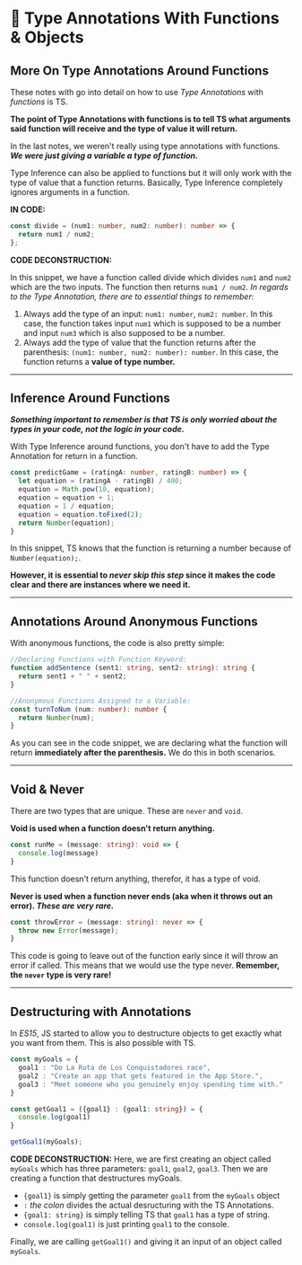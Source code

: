 # 📸 Type Annotations With Functions & Objects

## More On Type Annotations Around Functions

These notes with go into detail on how to use _Type Annotations_ with _functions_ is TS.

**The point of Type Annotations with functions is to tell TS what arguments said function will receive and the type of value it will return.**

In the last notes, we weren't really using type annotations with functions. **_We were just giving a variable a type of function._**

Type Inference can also be applied to functions but it will only work with the type of value that a function returns. Basically, Type Inference completely ignores arguments in a function.

**IN CODE:**

```ts
const divide = (num1: number, num2: number): number => {
  return num1 / num2;
};
```

**CODE DECONSTRUCTION:**

In this snippet, we have a function called divide which divides `num1` and `num2` which are the two inputs. The function then returns `num1 / num2`. _In regards to the Type Annotation, there are to essential things to remember:_

1. Always add the type of an input: `num1: number`, `num2: number`. In this case, the function takes input `num1` which is supposed to be a number and input `num3` which is also supposed to be a number.
2. Always add the type of value that the function returns after the parenthesis: `(num1: number, num2: number): number`. In this case, the function returns a **value of type number.**

---

## Inference Around Functions

_**Something important to remember is that TS is only worried about the types in your code, not the logic in your code.**_

With Type Inference around functions, you don't have to add the Type Annotation for return in a function.

```ts
const predictGame = (ratingA: number, ratingB: number) => {
  let equation = (ratingA - ratingB) / 400;
  equation = Math.pow(10, equation);
  equation = equation + 1;
  equation = 1 / equation;
  equation = equation.toFixed(2);
  return Number(equation);
}
```

In this snippet, TS knows that the function is returning a number because of `Number(equation);`. 

__However, it is essential to _never skip this step_ since it makes the code clear and there are instances where we need it.__

---

## Annotations Around Anonymous Functions

With anonymous functions, the code is also pretty simple:

```ts
//Declaring Functions with Function Keyword:
function addSentence (sent1: string, sent2: string): string {
  return sent1 + " " + sent2;
}

//Anonymous Functions Assigned to a Variable:
const turnToNum (num: number): number {
  return Number(num);
}
```
As you can see in the code snippet, we are declaring what the function will return __immediately after the parenthesis.__ We do this in both scenarios. 

---

## Void & Never

There are two types that are unique. These are `never` and `void`.

__Void is used when a function doesn't return anything.__

```ts
const runMe = (message: string): void => {
  console.log(message)
}
```
This function doesn't return anything, therefor, it has a type of void.

__Never is used when a function never ends (aka when it throws out an error). *These are very rare.*__

```ts
const throwError = (message: string): never => {
  throw new Error(message);
} 
```
This code is going to leave out of the function early since it will throw an error if called. This means that we would use the type never. __Remember, the `never` type is very rare!__

---

## Destructuring with Annotations

In _ES15_, JS started to allow you to destructure objects to get exactly what you want from them. This is also possible with TS.

```ts
const myGoals = {
  goal1 : "Do La Ruta de Los Conquistadores race",
  goal2 : "Create an app that gets featured in the App Store.",
  goal3 : "Meet someone who you genuinely enjoy spending time with."
}

const getGoal1 = ({goal1} : {goal1: string}) = {
  console.log(goal1)
}

getGoal1(myGoals);
```

__CODE DECONSTRUCTION:__ Here, we are first creating an object called `myGoals` which has three parameters: `goal1`, `goal2`, `goal3`. Then we are creating a function that destructures myGoals. 
* `{goal1}` is simply getting the parameter `goal1` from the `myGoals` object
* `:` _the colon_ divides the actual desructuring with the TS Annotations.
* `{goal1: string}` is simply telling TS that `goal1` has a type of string.
* `console.log(goal1)` is just printing `goal1` to the console.

Finally, we are calling `getGoal1()` and giving it an input of an object called `myGoals`. 



